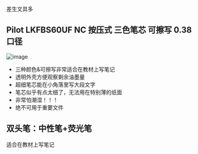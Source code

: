 差生文具多

## Pilot LKFBS60UF NC 按压式 三色笔芯 可擦写 0.38 口径
![image](https://github.com/user-attachments/assets/42612851-9e37-46ad-8449-1d141bcb5a1d)

- 三种颜色&可擦写非常适合在教材上写笔记
- 透明外壳方便观察剩余油墨量
- 超细笔芯能在小角落里写大段文字
- 笔芯似乎有点太细了，无法用在特别薄的纸面
- 非常怕潮湿！！！
- 绝不可用于重要文件

## 双头笔：中性笔+荧光笔
适合在教材上写笔记
